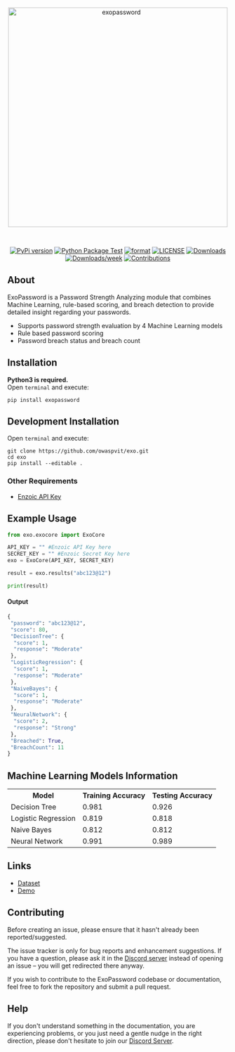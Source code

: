 <div align="center">
  <br />
  <p>
    <a href="https://pypi.org/project/exopassword/"><img src="https://i.imgur.com/JH1vZcV.png" width="500" alt="exopassword" /></a>
  </p>
  <br />
  <p>
    <a href="https://pypi.org/project/exopassword/"><img src="https://img.shields.io/pypi/v/exopassword?color=blue" alt="PyPi version" /></a>
    <a href="https://github.com/owaspvit/exo/actions"><img src="https://github.com/owaspvit/exo/actions/workflows/python-package.yml/badge.svg" alt="Python Package Test" /></a>
    <a href="https://pypi.org/project/exopassword/"><img src="https://img.shields.io/pypi/format/exopassword" alt="format" /></a>
    <a href="https://github.com/owaspvit/exo/blob/main/LICENSE"><img src="https://img.shields.io/github/license/owaspvit/exo?color=red" alt="LICENSE" /></a>
    <a href="https://pepy.tech/project/exopassword"><img src="https://pepy.tech/badge/exopassword" alt="Downloads" /></a>
    <a href="https://pepy.tech/project/exopassword"><img src="https://pepy.tech/badge/exopassword/week" alt="Downloads/week" /></a>
    <a href="https://github.com/owaspvit/exo/issues"><img src="https://camo.githubusercontent.com/f5054ffcd4245c10d3ec85ef059e07aacf787b560f83ad4aec2236364437d097/68747470733a2f2f696d672e736869656c64732e696f2f62616467652f636f6e747269627574696f6e732d77656c636f6d652d627269676874677265656e2e7376673f7374796c653d666c6174" alt="Contributions" /></a>
  </p>
</div>

## About

ExoPassword is a Password Strength Analyzing module that combines Machine Learning, rule-based scoring, and breach detection to provide detailed insight regarding your passwords.

- Supports password strength evaluation by 4 Machine Learning models
- Rule based password scoring
- Password breach status and breach count

## Installation

**Python3 is required.**  
Open `terminal` and execute:
```shell
pip install exopassword
```

## Development Installation
Open `terminal` and execute:
```shell
git clone https://github.com/owaspvit/exo.git
cd exo
pip install --editable .
```

### Other Requirements

- [Enzoic API Key](https://www.enzoic.com/free-trial-2/)

## Example Usage

```Python
from exo.exocore import ExoCore

API_KEY = "" #Enzoic API Key here
SECRET_KEY = "" #Enzoic Secret Key here
exo = ExoCore(API_KEY, SECRET_KEY)

result = exo.results("abc123@12")

print(result)
```

#### Output

```Python
{
 "password": "abc123@12",
 "score": 80,
 "DecisionTree": {
  "score": 1,
  "response": "Moderate"
 },
 "LogisticRegression": {
  "score": 1,
  "response": "Moderate"
 },
 "NaiveBayes": {
  "score": 1,
  "response": "Moderate"
 },
 "NeuralNetwork": {
  "score": 2,
  "response": "Strong"
 },
 "Breached": True,
 "BreachCount": 11
}
```

## Machine Learning Models Information

<table>
  <tr>
    <th>Model</th>
    <th>Training Accuracy</th>
    <th>Testing Accuracy</th>
  </tr>
  <tr>
    <td>Decision Tree</td>
    <td>0.981</td>
    <td>0.926</td>
  </tr>
  <tr>
    <td>Logistic Regression</td>
    <td>0.819</td>
    <td>0.818</td>
  </tr>
  <tr>
    <td>Naive Bayes</td>
    <td>0.812</td>
    <td>0.812</td>
  </tr>
  <tr>
    <td>Neural Network</td>
    <td>0.991</td>
    <td>0.989</td>
  </tr>
</table>

## Links

- [Dataset](https://github.com/apratimshukla6/ExoPassword/blob/master/data.csv)
- [Demo](https://exo.owaspvit.com)

## Contributing

Before creating an issue, please ensure that it hasn't already been reported/suggested.

The issue tracker is only for bug reports and enhancement suggestions. If you have a question, please ask it in the [Discord server](https://discord.gg/aMgWPApkyS) instead of opening an issue – you will get redirected there anyway.

If you wish to contribute to the ExoPassword codebase or documentation, feel free to fork the repository and submit a pull request.

## Help

If you don't understand something in the documentation, you are experiencing problems, or you just need a gentle
nudge in the right direction, please don't hesitate to join our [Discord Server](https://discord.gg/aMgWPApkyS).
